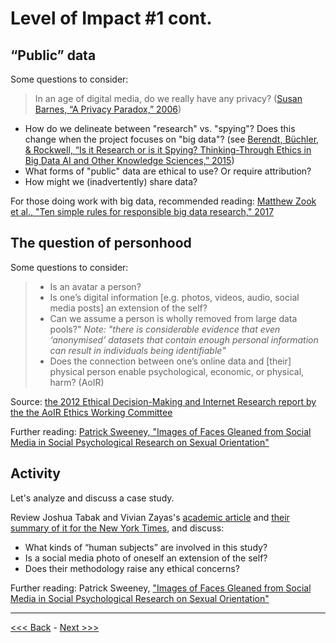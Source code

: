 # Level of Impact #1 cont.  

## “Public” data

Some questions to consider:  

> In an age of digital media, do we really have any privacy? ([Susan Barnes, “A Privacy Paradox,” 2006](http://firstmonday.org/article/view/1394/1312))  

* How do we delineate between "research" vs. "spying"?  Does this change when the project focuses on "big data"? (see [Berendt, Büchler, & Rockwell, “Is it Research or is it Spying? Thinking-Through Ethics in Big Data AI and Other Knowledge Sciences,” 2015](https://people.cs.kuleuven.be/~bettina.berendt/Papers/berendt_buechler_rockwell_KUIN_2015.pdf))  
* What forms of "public" data are ethical to use? Or require attribution?  
* How might we (inadvertently) share data?  

For those doing work with big data, recommended reading: [Matthew Zook et al., "Ten simple rules for responsible big data research," 2017](http://journals.plos.org/ploscompbiol/article?id=10.1371/journal.pcbi.1005399)  

## The question of personhood

Some questions to consider:  

> * Is an avatar a person?  
> * Is one’s digital information [e.g. photos, videos, audio, social media posts] an extension of the self?   
> * Can we assume a person is wholly removed from large data pools?" *Note: "there is considerable evidence that even ‘anonymised’ datasets that contain enough personal information can result in individuals being identifiable"*   
> * Does the connection between one’s online data and [their] physical person enable psychological, economic, or physical, harm? (AoIR)  

Source: [the 2012 Ethical Decision-Making and Internet Research report by the the AoIR Ethics Working Committee](http://aoir.org/reports/ethics2.pdf)  

Further reading: [Patrick Sweeney, "Images of Faces Gleaned from Social Media in Social Psychological Research on Sexual Orientation"](https://www.academia.edu/34001772/Images_of_Faces_Gleaned_from_Social_Media_in_Social_Psychological_Research_on_Sexual_Orientation)  

## Activity  

Let's analyze and discuss a case study.  

Review Joshua Tabak and Vivian Zayas's [academic article](http://journals.plos.org/plosone/article?id=10.1371/journal.pone.0036671) and [their summary of it for the New York Times](http://www.nytimes.com/2012/06/03/opinion/sunday/the-science-of-gaydar.html), and discuss:

* What kinds of “human subjects” are involved in this study?
* Is a social media photo of oneself an extension of the self? 
* Does their methodology raise any ethical concerns?

Further reading: Patrick Sweeney, ["Images of Faces Gleaned from Social Media in Social Psychological Research on Sexual Orientation"](https://www.academia.edu/34001772/Images_of_Faces_Gleaned_from_Social_Media_in_Social_Psychological_Research_on_Sexual_Orientation)  

******

[<<< Back](impact1.md) - [Next >>>](impact2.md)